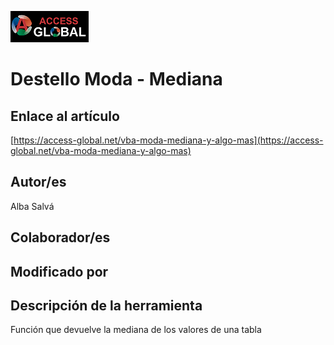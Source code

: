 ﻿![Access-global](/blob/main/Images/Logo1.png)
# Destello Moda - Mediana
## Enlace al artículo
[https://access-global.net/vba-moda-mediana-y-algo-mas](https://access-global.net/vba-moda-mediana-y-algo-mas)
## Autor/es
Alba Salvá
## Colaborador/es

## Modificado por

## Descripción de la herramienta
Función que devuelve la mediana de los valores de una tabla



